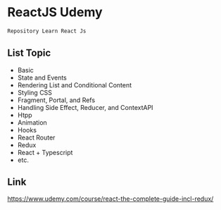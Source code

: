 # ReactJS Udemy

```sh
Repository Learn React Js
```
## List Topic

- Basic
- State and Events
- Rendering List and Conditional Content
- Styling CSS
- Fragment, Portal, and Refs
- Handling Side Effect, Reducer, and ContextAPI
- Htpp
- Animation
- Hooks
- React Router
- Redux
- React + Typescript
- etc.

## Link

https://www.udemy.com/course/react-the-complete-guide-incl-redux/
